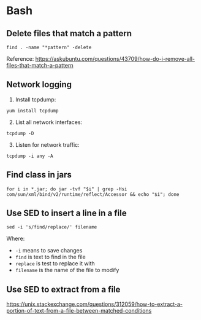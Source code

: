 # Bash

## Delete files that match a pattern
```
find . -name "*pattern" -delete
```

Reference: https://askubuntu.com/questions/43709/how-do-i-remove-all-files-that-match-a-pattern


## Network logging
1. Install tcpdump:
```
yum install tcpdump
```
2. List all network interfaces:
```
tcpdump -D
```
3. Listen for network traffic:
```
tcpdump -i any -A
```


## Find class in jars
```
for i in *.jar; do jar -tvf "$i" | grep -Hsi com/sun/xml/bind/v2/runtime/reflect/Accessor && echo "$i"; done
```

## Use SED to insert a line in a file
```
sed -i 's/find/replace/' filename
```
Where:
- `-i` means to save changes
- `find` is text to find in the file
- `replace` is test to replace it with
- `filename` is the name of the file to modify

## Use SED to extract from a file
https://unix.stackexchange.com/questions/312059/how-to-extract-a-portion-of-text-from-a-file-between-matched-conditions
